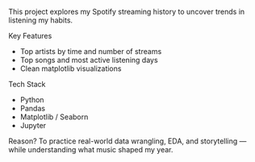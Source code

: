 This project explores my Spotify streaming history to uncover trends in listening my habits.

Key Features
- Top artists by time and number of streams
- Top songs and most active listening days
- Clean matplotlib visualizations

Tech Stack
- Python
- Pandas
- Matplotlib / Seaborn
- Jupyter

Reason?
To practice real-world data wrangling, EDA, and storytelling — while understanding what music shaped my year.



